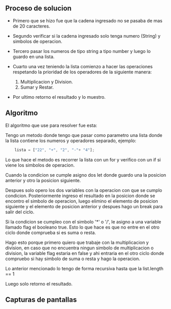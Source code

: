 ## Proceso de solucion

* Primero que se hizo fue que la cadena ingresado no se pasaba de mas de 20 caracteres.

* Segundo verificar si la cadena ingresado solo tenga numero (String) y simbolos de operacion.

* Tercero pasar los numeros de tipo string a tipo number y luego lo guardo en una lista.

* Cuarto una vez teniendo la lista comienzo a hacer las operaciones respetando la prioridad de los operadores de la siguiente manera:

    1. Multiplicacion y Division.
    2. Sumar y Restar.

* Por ultimo retorno el resultado y lo muestro.


## Algoritmo

El algoritmo que use para resolver fue esta:

Tengo un metodo donde tengo que pasar como parametro una lista donde la lista contiene los numeros y operadores separado, ejemplo:

~~~javascript
    lista = ["22", "+", "2", "-"+ "4"];
~~~

Lo que hace el metodo es recorrer la lista con un for y verifico con un if si viene los simbolos de operacion.

Cuando la condicion se cumple asigno dos let donde guardo una la posicion anterior y otro la posicion siguiente.

Despues solo opero los dos variables con la operacion con que se cumplo condicion. Posteriormente ingreso el resultado en la posicion donde se encontro el simbolo de operacion, luego elimino el elemento de posicion siguiente y el elemento de posicion anterior  y despues hago un break para salir del ciclo.

Si la condicion se cumpleo con el simbolo '*' o '/', le asigno a una variable llamado flag el booleano true. Esto lo
que hace es que no entre en el otro ciclo donde comprueba si es suma o resta.

Hago esto porque primero quiero que trabaje con la multiplicacion y division, en caso que no encuentra ningun simbolo de multiplicacion o division, la variable flag estaria en false y ahi entraria en el otro ciclo donde compruebo si hay simbolo de suma o resta y hago la operacion.

Lo anterior mencionado lo tengo de forma recursiva hasta que la list.length == 1

Luego solo retorno el resultado.

## Capturas de pantallas